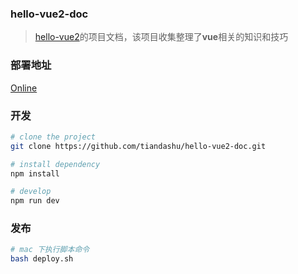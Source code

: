 ### hello-vue2-doc
> [hello-vue2](https://github.com/tiandashu/hello-vue2.git)的项目文档，该项目收集整理了**vue**相关的知识和技巧

### 部署地址
[Online](http://tl.tianaitian.com/hello-vue2-doc/)


### 开发

```bash
# clone the project
git clone https://github.com/tiandashu/hello-vue2-doc.git

# install dependency
npm install

# develop
npm run dev
```

### 发布

```bash
# mac 下执行脚本命令
bash deploy.sh
```

